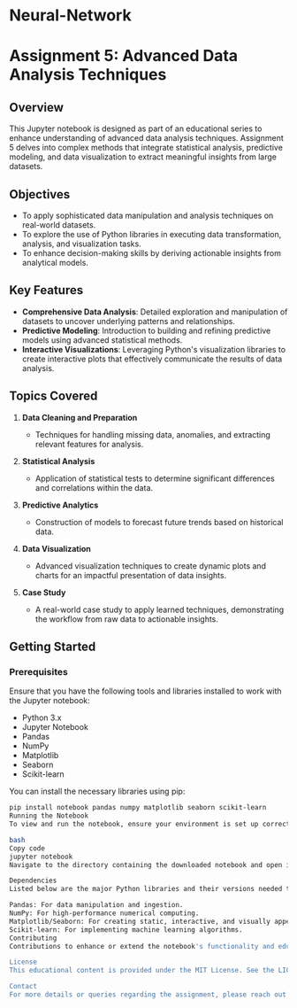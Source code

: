 # Neural-Network
# Assignment 5: Advanced Data Analysis Techniques

## Overview

This Jupyter notebook is designed as part of an educational series to enhance understanding of advanced data analysis techniques. Assignment 5 delves into complex methods that integrate statistical analysis, predictive modeling, and data visualization to extract meaningful insights from large datasets.

## Objectives

- To apply sophisticated data manipulation and analysis techniques on real-world datasets.
- To explore the use of Python libraries in executing data transformation, analysis, and visualization tasks.
- To enhance decision-making skills by deriving actionable insights from analytical models.

## Key Features

- **Comprehensive Data Analysis**: Detailed exploration and manipulation of datasets to uncover underlying patterns and relationships.
- **Predictive Modeling**: Introduction to building and refining predictive models using advanced statistical methods.
- **Interactive Visualizations**: Leveraging Python's visualization libraries to create interactive plots that effectively communicate the results of data analysis.

## Topics Covered

1. **Data Cleaning and Preparation**
   - Techniques for handling missing data, anomalies, and extracting relevant features for analysis.

2. **Statistical Analysis**
   - Application of statistical tests to determine significant differences and correlations within the data.

3. **Predictive Analytics**
   - Construction of models to forecast future trends based on historical data.

4. **Data Visualization**
   - Advanced visualization techniques to create dynamic plots and charts for an impactful presentation of data insights.

5. **Case Study**
   - A real-world case study to apply learned techniques, demonstrating the workflow from raw data to actionable insights.

## Getting Started

### Prerequisites

Ensure that you have the following tools and libraries installed to work with the Jupyter notebook:

- Python 3.x
- Jupyter Notebook
- Pandas
- NumPy
- Matplotlib
- Seaborn
- Scikit-learn

You can install the necessary libraries using pip:

```bash
pip install notebook pandas numpy matplotlib seaborn scikit-learn
Running the Notebook
To view and run the notebook, ensure your environment is set up correctly, then launch Jupyter Notebook by running:

bash
Copy code
jupyter notebook
Navigate to the directory containing the downloaded notebook and open it to start executing the cells.

Dependencies
Listed below are the major Python libraries and their versions needed to run the notebook:

Pandas: For data manipulation and ingestion.
NumPy: For high-performance numerical computing.
Matplotlib/Seaborn: For creating static, interactive, and visually appealing plots.
Scikit-learn: For implementing machine learning algorithms.
Contributing
Contributions to enhance or extend the notebook's functionality and educational value are highly encouraged. If you have suggestions or improvements, please fork the repository, make your changes, and create a pull request.

License
This educational content is provided under the MIT License. See the LICENSE file in the repository for full details.

Contact
For more details or queries regarding the assignment, please reach out to [RanWurembrand@gmail.com].
